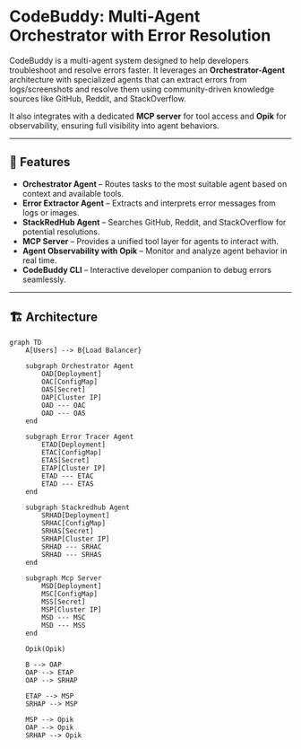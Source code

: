 # CodeBuddy: Multi-Agent Orchestrator with Error Resolution

CodeBuddy is a multi-agent system designed to help developers troubleshoot and resolve errors faster. It leverages an **Orchestrator-Agent** architecture with specialized agents that can extract errors from logs/screenshots and resolve them using community-driven knowledge sources like GitHub, Reddit, and StackOverflow.  

It also integrates with a dedicated **MCP server** for tool access and **Opik** for observability, ensuring full visibility into agent behaviors.  

---

## 🚀 Features

- **Orchestrator Agent** – Routes tasks to the most suitable agent based on context and available tools.  
- **Error Extractor Agent** – Extracts and interprets error messages from logs or images.  
- **StackRedHub Agent** – Searches GitHub, Reddit, and StackOverflow for potential resolutions.  
- **MCP Server** – Provides a unified tool layer for agents to interact with.  
- **Agent Observability with Opik** – Monitor and analyze agent behavior in real time.  
- **CodeBuddy CLI** – Interactive developer companion to debug errors seamlessly.  

---

## 🏗️ Architecture

```mermaid
graph TD
    A[Users] --> B{Load Balancer}

    subgraph Orchestrator Agent
        OAD[Deployment]
        OAC[ConfigMap]
        OAS[Secret]
        OAP[Cluster IP]
        OAD --- OAC
        OAD --- OAS
    end

    subgraph Error Tracer Agent
        ETAD[Deployment]
        ETAC[ConfigMap]
        ETAS[Secret]
        ETAP[Cluster IP]
        ETAD --- ETAC
        ETAD --- ETAS
    end

    subgraph Stackredhub Agent
        SRHAD[Deployment]
        SRHAC[ConfigMap]
        SRHAS[Secret]
        SRHAP[Cluster IP]
        SRHAD --- SRHAC
        SRHAD --- SRHAS
    end

    subgraph Mcp Server
        MSD[Deployment]
        MSC[ConfigMap]
        MSS[Secret]
        MSP[Cluster IP]
        MSD --- MSC
        MSD --- MSS
    end

    Opik(Opik)

    B --> OAP
    OAP --> ETAP
    OAP --> SRHAP

    ETAP --> MSP
    SRHAP --> MSP

    MSP --> Opik
    OAP --> Opik
    SRHAP --> Opik
